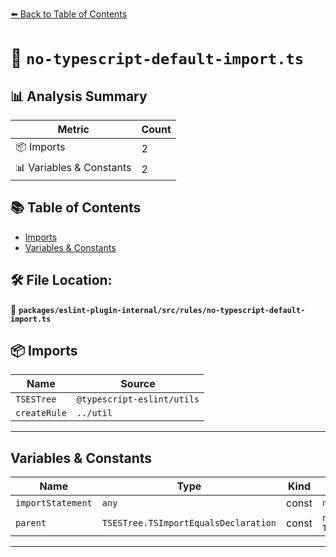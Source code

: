 [⬅️ Back to Table of Contents](../../../../index.md)

# 📄 `no-typescript-default-import.ts`

## 📊 Analysis Summary

| Metric | Count |
|--------|-------|
| 📦 Imports | 2 |
| 📊 Variables & Constants | 2 |

## 📚 Table of Contents

- [Imports](#imports)
- [Variables & Constants](#variables-constants)

## 🛠️ File Location:
📂 **`packages/eslint-plugin-internal/src/rules/no-typescript-default-import.ts`**

## 📦 Imports

| Name | Source |
|------|--------|
| `TSESTree` | `@typescript-eslint/utils` |
| `createRule` | `../util` |


---

## Variables & Constants

| Name | Type | Kind | Value | Exported |
|------|------|------|-------|----------|
| `importStatement` | `any` | const | `node.parent` | ✗ |
| `parent` | `TSESTree.TSImportEqualsDeclaration` | const | `node.parent as TSESTree.TSImportEqualsDeclaration` | ✗ |


---